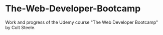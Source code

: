# The-Web-Developer-Bootcamp

Work and progress of the Udemy course "The Web Developer Bootcamp" by Colt Steele.
